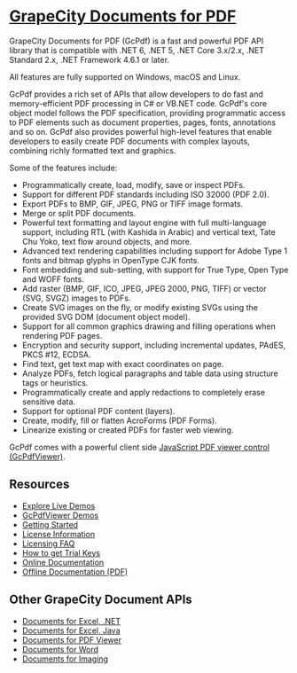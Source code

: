 # [GrapeCity Documents for PDF](https://www.grapecity.com/documents-api-pdf)

GrapeCity Documents for PDF (GcPdf) is a fast and powerful PDF API library
that is compatible with .NET 6, .NET 5, .NET Core 3.x/2.x, .NET Standard 2.x,
.NET Framework 4.6.1 or later.

All features are fully supported on Windows, macOS and Linux.

GcPdf provides a rich set of APIs that allow developers to do fast and memory-efficient
PDF processing in C# or VB.NET code.
GcPdf's core object model follows the PDF specification, providing programmatic access
to PDF elements such as document properties, pages, fonts, annotations and so on.
GcPdf also provides powerful high-level features that enable developers
to easily create PDF documents with complex layouts, combining richly formatted text
and graphics.

Some of the features include:

- Programmatically create, load, modify, save or inspect PDFs.
- Support for different PDF standards including ISO 32000 (PDF 2.0).
- Export PDFs to BMP, GIF, JPEG, PNG or TIFF image formats.
- Merge or split PDF documents.
- Powerful text formatting and layout engine with full multi-language support, including RTL (with Kashida in Arabic) and vertical text, Tate Chu Yoko, text flow around objects, and more.
- Advanced text rendering capabilities including support for Adobe Type 1 fonts and bitmap glyphs in OpenType CJK fonts.
- Font embedding and sub-setting, with support for True Type, Open Type and WOFF fonts.
- Add raster (BMP, GIF, ICO, JPEG, JPEG 2000, PNG, TIFF) or vector (SVG, SVGZ) images to PDFs.
- Create SVG images on the fly, or modify existing SVGs using the provided SVG DOM (document object model).
- Support for all common graphics drawing and filling operations when rendering PDF pages.
- Encryption and security support, including incremental updates, PAdES, PKCS #12, ECDSA.
- Find text, get text map with exact coordinates on page.
- Analyze PDFs, fetch logical paragraphs and table data using structure tags or heuristics.
- Programmatically create and apply redactions to completely erase sensitive data.
- Support for optional PDF content (layers).
- Create, modify, fill or flatten AcroForms (PDF Forms).
- Linearize existing or created PDFs for faster web viewing.

GcPdf comes with a powerful client side [JavaScript PDF viewer control (GcPdfViewer)](https://www.npmjs.com/package/@grapecity/gcpdfviewer).

## Resources

- [Explore Live Demos](https://www.grapecity.com/documents-api-pdf/demos)
- [GcPdfViewer Demos](https://www.grapecity.com/documents-api-pdfviewer/demos/)
- [Getting Started](https://www.grapecity.com/documents-api-pdf/docs/online/GettingStarted.html)
- [License Information](https://www.grapecity.com/documents-api-pdf/docs/online/licenseinfo.html)
- [Licensing FAQ](https://www.grapecity.com/licensing/documents-api)
- [How to get Trial Keys](https://www.grapecity.com/documents-api-pdf/docs/online/licenseinfo.html)
- [Online Documentation](https://www.grapecity.com/documents-api-pdf/docs/online/overview.html)
- [Offline Documentation (PDF)](https://www.grapecity.com/documents-api-pdf/docs/offlinehelp.pdf)

## Other GrapeCity Document APIs

- [Documents for Excel, .NET](https://www.grapecity.com/documents-api-excel)
- [Documents for Excel, Java](https://www.grapecity.com/documents-api-excel-java)
- [Documents for PDF Viewer](https://www.grapecity.com/documents-api-pdf/javascript-pdf-viewer)
- [Documents for Word](https://www.grapecity.com/documents-api-word)
- [Documents for Imaging](https://www.grapecity.com/documents-api-imaging)

